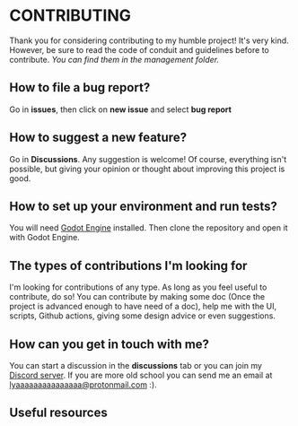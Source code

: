# CONTRIBUTING

Thank you for considering contributing to my humble project! It's very kind. 
However, be sure to read the code of conduit and guidelines before to contribute.
*You can find them in the management folder.*

## How to file a bug report?
Go in **issues**, then click on **new issue** and select **bug report**

## How to suggest a new feature?
Go in **Discussions**. Any suggestion is welcome! Of course, everything isn't
 possible, but giving your opinion or thought about improving this project is good.

## How to set up your environment and run tests?
You will need [Godot Engine](https://godotengine.org/download) installed.
Then clone the repository and open it with Godot Engine.

## The types of contributions I'm looking for
I'm looking for contributions of any type. As long as you feel useful to
contribute, do so! You can contribute by making some doc (Once the project is
advanced enough to have need of a doc), help me with the UI, scripts, Github actions,
giving some design advice or even suggestions.

## How can you get in touch with me?
You can start a discussion in the **discussions** tab or you can join my 
[Discord server](https://discord.gg/hSey9Bv).
If you are more old school you can send me an email at lyaaaaaaaaaaaaaaa@protonmail.com :).

## Useful resources


